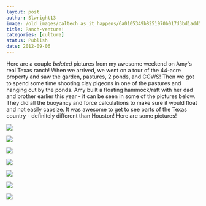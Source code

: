 ```yaml
---
layout: post
author: Slwright13
image: /old_images/caltech_as_it_happens/6a0105349b8251970b017d3bd1add5970c.jpg
title: Ranch-venture! 
categories: [culture]
status: Publish
date: 2012-09-06
---
```


Here are a couple *belated* pictures from my awesome weekend on Amy's real Texas ranch!
When we arrived, we went on a tour of the 44-acre property and saw the garden, pastures, 2 ponds, and COWS! Then we got to spend some time shooting clay pigeons in one of the pastures and hanging out by the ponds. Amy built a floating hammock/raft with her dad and brother earlier this year - it can be seen in some of the pictures below. They did all the buoyancy and force calculations to make sure it would float and not easily capsize. 
It was awesome to get to see parts of the Texas country - definitely different than Houston!
Here are some pictures!


![](/old_images/caltech_as_it_happens/6a0105349b8251970b017c31a30d87970b.jpg)


![](/old_images/caltech_as_it_happens/6a0105349b8251970b01774480c8a7970d.jpg)


![](/old_images/caltech_as_it_happens/6a0105349b8251970b01774480c82f970d.jpg)


![](/old_images/caltech_as_it_happens/6a0105349b8251970b01774480c7a2970d.jpg)


![](/old_images/caltech_as_it_happens/6a0105349b8251970b017c31a30b03970b.jpg)

![](/old_images/caltech_as_it_happens/6a0105349b8251970b01774480c4e3970d.jpg)

![](/old_images/caltech_as_it_happens/6a0105349b8251970b01774480c5a0970d.jpg)

